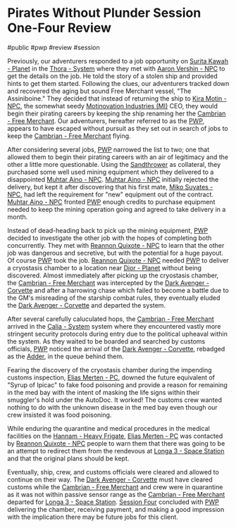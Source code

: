 # Pirates Without Plunder Session One-Four Review

#public #pwp #review #session

Previously, our adventurers responded to a job opportunity on [Surita Kawah - Planet](Surita%20Kawah%20-%20Planet.md) in the [Thora - System](Thora%20-%20System.md) where they met with [Aaron Vershin - NPC](Aaron%20Vershin%20-%20NPC.md) to get the details on the job. He told the story of a stolen ship and provided hints to get them started. Following the clues, our adventurers tracked down and recovered the aging but sound Free Merchant vessel, "The Assiniboine." They decided that instead of returning the ship to [Kira Motin - NPC](Kira%20Motin%20-%20NPC.md), the somewhat seedy [Motinovation Industries (MI)](Motinovation%20Industries%20(MI).md) CEO, they would begin their pirating careers by keeping the ship renaming her the [Cambrian - Free Merchant](Cambrian%20-%20Free%20Merchant.md). Our adventurers, hereafter referred to as the [PWP](PWP.md), appears to have escaped without pursuit as they set out in search of jobs to keep the [Cambrian - Free Merchant](Cambrian%20-%20Free%20Merchant.md) flying.

After considering several jobs, [PWP](PWP.md) narrowed the list to two; one that allowed them to begin their pirating careers with an air of legitimacy and the other a little more questionable. Using the [Sandthrower](Sandthrower) as collateral, they purchased some well used mining equipment which they delivered to a disappointed [Muhtar Aino - NPC](Muhtar%20Aino%20-%20NPC.md). [Muhtar Aino - NPC](Muhtar%20Aino%20-%20NPC.md) initially rejected the delivery, but kept it after discovering that his first mate, [Miko Suyates - NPC](Miko%20Suyates%20-%20NPC.md), had left the requirement for "new" equipment out of the contract. [Muhtar Aino - NPC](Muhtar%20Aino%20-%20NPC.md) fronted [PWP](PWP.md) enough credits to purchase equipment needed to keep the mining operation going and agreed to take delivery in a month.

Instead of dead-heading back to pick up the mining equipment, [PWP](PWP.md) decided to investigate the other job with the hopes of completing both concurrently. They met with [Reannon Quixote - NPC](Reannon%20Quixote%20-%20NPC.md) to learn that the other job was dangerous and secretive, but with the potential for a huge payout. Of course [PWP](PWP.md) took the job.  [Reannon Quixote - NPC](Reannon%20Quixote%20-%20NPC.md) needed [PWP](PWP.md) to deliver a cryostasis chamber to a location near [Dior - Planet](Dior%20-%20Planet.md) without being discovered. Almost immediately after picking up the cryostasis chamber, the [Cambrian - Free Merchant](Cambrian%20-%20Free%20Merchant.md) was intercepted by the [Dark Avenger - Corvette](Dark%20Avenger%20-%20Corvette.md) and after a harrowing chase which failed to become a battle due to the GM's misreading of the starship combat rules, they eventually eluded the [Dark Avenger - Corvette](Dark%20Avenger%20-%20Corvette.md) and departed the system.

After several carefully caluculated hops, the [Cambrian - Free Merchant](Cambrian%20-%20Free%20Merchant.md) arrived in the [Calia - System](Calia%20-%20System.md) system where they encountered vastly more stringent security protocols during entry due to the political upheaval within the system. As they waited to be boarded and searched by customs officials, [PWP](PWP.md) noticed the arrival of the [Dark Avenger - Corvette](Dark%20Avenger%20-%20Corvette.md), rebadged as the [Adder](Dark%20Avenger%20-%20Corvette.md), in the queue behind them.

Fearing the discovery of the cryostasis chamber during the impending customs inspection, [Elias Merten - PC](Elias%20Merten%20-%20PC.md), downed the future equivalent of "Syrup of Ipicac" to fake food poisoning and provide a reason for remaining in the med bay with the intent of masking the life signs within their smuggler's hold under the AutoDoc. It worked! The customs crew wanted nothing to do with the unknown disease in the med bay even though our crew insisted it was food poisoning.

While enduring the quarantine and medical procedures in the medical facilities on the [Hannam - Heavy Frigate](Hannam%20-%20Heavy%20Frigate.md), [Elias Merten - PC](Elias%20Merten%20-%20PC.md) was contacted by [Reannon Quixote - NPC](Reannon%20Quixote%20-%20NPC.md) people to warn them that there was going to be an attempt to redirect them from the rendevous at [Longa 3 - Space Station](Longa%203%20-%20Space%20Station.md) and that the original plans should be kept.

Eventually, ship, crew, and customs officials were cleared and allowed to continue on their way. The [Dark Avenger - Corvette](Dark%20Avenger%20-%20Corvette.md) must have cleared customs while the [Cambrian - Free Merchant](Cambrian%20-%20Free%20Merchant.md) and crew were in quarantine as it was not within passive sensor range as the [Cambrian - Free Merchant](Cambrian%20-%20Free%20Merchant.md) departed for [Longa 3 - Space Station](Longa%203%20-%20Space%20Station.md). [Session Four](Pirates%20Without%20Plunder%20Session%20004.md) concluded with [PWP](PWP.md) delivering the chamber, receiving payment, and making a good impression with the implication there may be future jobs for this client.
